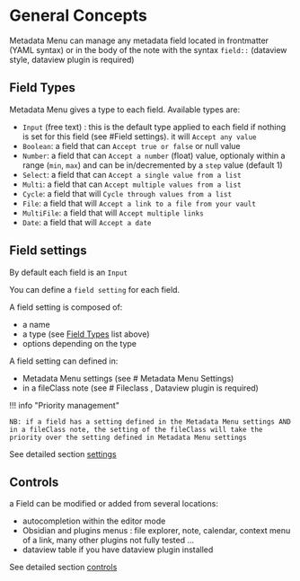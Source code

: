 # General Concepts

Metadata Menu can manage any metadata field located in frontmatter (YAML syntax) or in the body of the note with the syntax `field::` (dataview style, dataview plugin is required)

## Field Types
Metadata Menu gives a type to each field.
Available types are:

- `Input` (free text) : this is the default type applied to each field if nothing is set for this field (see #Field settings). it will `Accept any value`
- `Boolean`: a field that can `Accept true or false` or null value
- `Number`: a field that can `Accept a number` (float) value, optionaly within a range (`min`, `max`) and can be in/decremented by a `step` value (default 1) 
- `Select`: a field that can `Accept a single value from a list`
- `Multi`: a field that can `Accept multiple values from a list`
- `Cycle`: a field that will `Cycle through values from a list`
- `File`: a field that will `Accept a link to a file from your vault`
- `MultiFile`: a field that will `Accept multiple links`
- `Date`: a field that will `Accept a date`

## Field settings
By default each field is an `Input`

You can define a `field setting` for each field.

A field setting is composed of:

- a name
- a type (see [Field Types](#field-types) list above)
- options depending on the type

A field setting can defined in:

- Metadata Menu settings (see # Metadata Menu Settings)
- in a fileClass note (see # Fileclass , Dataview plugin is required)

!!! info "Priority management"

    NB: if a field has a setting defined in the Metadata Menu settings AND in a fileClass note, the setting of the fileClass will take the priority over the setting defined in Metadata Menu settings

See detailed section [settings](settings.md)

## Controls
a Field can be modified or added from several locations:

- autocompletion within the editor mode
- Obsidian and plugins menus : file explorer, note, calendar, context menu of a link, many other plugins not fully tested ...
- dataview table if you have dataview plugin installed

See detailed section [controls](controls.md)